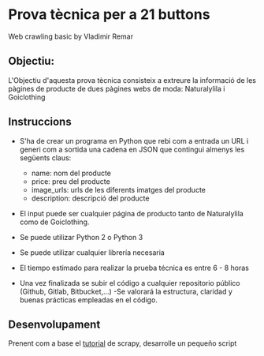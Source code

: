 # Prova tècnica per a 21 buttons

Web crawling basic by Vladimir Remar

## Objectiu:

L'Objectiu d'aquesta prova tècnica consisteix a extreure la informació 
de les pàgines de producte de dues pàgines webs de moda: Naturalylila i 
Goiclothing

## Instruccions

- S'ha de crear un programa en Python que rebi com a entrada un URL i
generi com a sortida una cadena en JSON que contingui almenys les
següents claus:

    - name: nom del producte
    - price: preu del producte
    - image_urls: urls de les diferents imatges del producte
    - description: descripció del producte

- El input puede ser cualquier página de producto tanto de Naturalylila como de
Goiclothing.
- Se puede utilizar Python 2 o Python 3
- Se puede utilizar cualquier librería necesaria
- El tiempo estimado para realizar la prueba técnica es entre 6 - 8 horas
- Una vez finalizada se subir el código a cualquier repositorio público (Github, Gitlab,
Bitbucket,...)
-Se valorará la estructura, claridad y buenas prácticas empleadas en el código.

## Desenvolupament

Prenent com a base el [tutorial](https://doc.scrapy.org/en/latest/intro/tutorial.html) de scrapy,
desarrolle un pequeño script 
